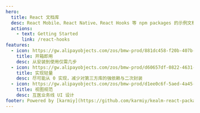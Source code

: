 ```yaml
---
hero:
  title: React 文档库
  desc: React Mobile、React Native、React Hooks 等 npm packages 的示例文档
  actions:
    - text: Getting Started
      link: /react-hooks
features:
  - icon: https://gw.alipayobjects.com/zos/bmw-prod/881dc458-f20b-407b-947a-95104b5ec82b/k79dm8ih_w144_h144.png
    title: 开箱即用
    desc: 从安装到使用仅需几步
  - icon: https://gw.alipayobjects.com/zos/bmw-prod/d60657df-0822-4631-9d7c-e7a869c2f21c/k79dmz3q_w126_h126.png
    title: 实现轻量
    desc: 尽可能从 0 实现，减少对第三方库的强依赖与二次封装
  - icon: https://gw.alipayobjects.com/zos/bmw-prod/d1ee0c6f-5aed-4a45-a507-339a4bfe076c/k7bjsocq_w144_h144.png
    title: 视图规范
    desc: 互医业务线 UI 设计
footer: Powered by [karmiy](https://github.com/karmiy/kealm-react-packages)
---
```

